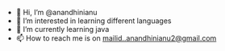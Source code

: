 - 👋 Hi, I’m @anandhinianu
- 👀 I’m interested in learning different languages
- 🌱 I’m currently learning java
- 📫 How to reach me is on mailid..anandhinianu2@gmail.com

<!---
anandhinianu/anandhinianu is a ✨ special ✨ repository because its `README.md` (this file) appears on your GitHub profile.
You can click the Preview link to take a look at your changes.
--->
